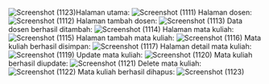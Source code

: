 ![Screenshot (1123)](https://github.com/user-attachments/assets/fea1c9c9-4c34-443f-b735-81319f9ec1f5)Halaman utama:
![Screenshot (1111)](https://github.com/user-attachments/assets/7a87221b-7991-4bdc-b379-8a6167d41fa1)
Halaman dosen:
![Screenshot (1112)](https://github.com/user-attachments/assets/5edbf2ba-ec6e-4978-9942-3a792a2ee7a4)
Halaman tambah dosen:
![Screenshot (1113)](https://github.com/user-attachments/assets/d6d350fc-44c7-4c73-b857-f0139cae5895)
Data dosen berhasil ditambah:
![Screenshot (1114)](https://github.com/user-attachments/assets/5b457c95-f87e-475e-8063-8d62875b4df7)
Halaman mata kuliah:
![Screenshot (1115)](https://github.com/user-attachments/assets/5c4c306a-b8b8-43f2-a3d7-3129ebde5b4e)
Halaman tambah mata kuliah:
![Screenshot (1116)](https://github.com/user-attachments/assets/430b5a7c-5164-4b3a-a1fe-f8a1b94a4b4c)
Mata kuliah berhasil disimpan:
![Screenshot (1117)](https://github.com/user-attachments/assets/dce2a08e-8be1-4884-adb8-5cd7a647d16b)
Halaman detail mata kuliah:
![Screenshot (1119)](https://github.com/user-attachments/assets/380ff4c0-55cb-44d3-b011-fd7da4e42b20)
Update mata kuliah:
![Screenshot (1120)](https://github.com/user-attachments/assets/f1299cc7-7a04-4964-aa60-a0aa55ec5230)
Mata kuliah berhasil diupdate:
![Screenshot (1121)](https://github.com/user-attachments/assets/2e5e59e1-a042-4646-bf97-6dc73dd53d84)
Delete mata kuliah:
![Screenshot (1122)](https://github.com/user-attachments/assets/e0d4c0df-da2b-4463-80f4-1faf204dc316)
Mata kuliah berhasil dihapus:
![Screenshot (1123)](https://github.com/user-attachments/assets/07d5a074-48dd-4436-b9b5-c34aa4bb21f2)
